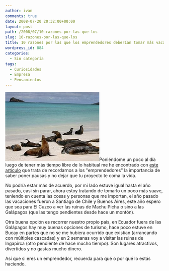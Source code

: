 ```yaml
---
author: ivan
comments: true
date: 2008-07-20 20:32:00+00:00
layout: post
path: /2008/07/10-razones-por-las-que-los
slug: 10-razones-por-las-que-los
title: 10 razones por las que los emprendedores deberían tomar más vacaciones
wordpress_id: 884
categories:
  - Sin categoría
tags:
  - Curiosidades
  - Empresa
  - Pensamientos
---
```


[![](./galapagos1.jpg)](http://4.bp.blogspot.com/_T2UWuNJg3dQ/SINc0dl5xJI/AAAAAAAAAgQ/lDceVimqRIc/s1600-h/galapagos1.jpg)Poniéndome un poco al día luego de tener más tiempo libre de lo habitual me he encontrado con [este artículo](http://www.carlosmantero.com/10-razones-por-las-que-los-emprendedores-deberian-tomar-mas-vacaciones/) que trata de recordarnos a los "emprendedores" la importancia de saber poner pausas y no dejar que tu proyecto te coma la vida.

No podría estar más de acuerdo, por mi lado estuve igual hasta el año pasado, casi sin parar, ahora estoy tratando de tomarlo un poco más suave, teniendo en cuenta las cosas y personas que me importan, el año pasado las vacaciones fueron a Santiago de Chile y Buenos Aires, este año espero que sea para El Cuzco a ver las ruinas de Machu Pichu o sino a las Galápagos (que las tengo pendientes desde hace un montón).

Otra buena opción es recorrer nuestro propio país, en Ecuador fuera de las Galápagos hay muy buenas opciones de turismo, hace poco estuve en Bucay en partes que no se me hubiera ocurrido que existían (arrancando con múltiples cascadas) y en 2 semanas voy a visitar las ruinas de Ingapirca (otro pendiente de hace mucho tiempo). Son lugares atractivos, divertidos y no gastas mucho dinero.

Así que si eres un emprendedor, recuerda para qué o por qué lo estás haciendo.
